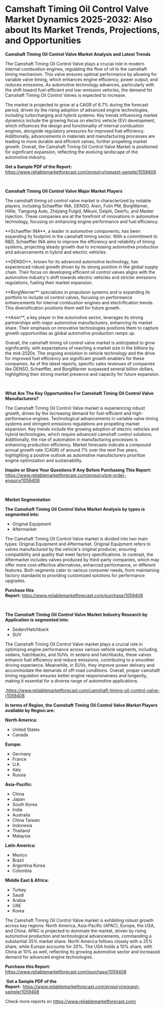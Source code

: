 <p><h1>Camshaft Timing Oil Control Valve Market Dynamics 2025-2032: Also about Its Market Trends, Projections, and Opportunities</h1></p><p><strong>Camshaft Timing Oil Control Valve Market Analysis and Latest Trends</strong></p>
<p><p>The Camshaft Timing Oil Control Valve plays a crucial role in modern internal combustion engines, regulating the flow of oil to the camshaft timing mechanism. This valve ensures optimal performance by allowing for variable valve timing, which enhances engine efficiency, power output, and reduces emissions. As automotive technology advances, particularly with the shift toward fuel-efficient and low-emission vehicles, the demand for Camshaft Timing Oil Control Valves is expected to increase.</p><p>The market is projected to grow at a CAGR of 6.7% during the forecast period, driven by the rising adoption of advanced engine technologies, including turbocharging and hybrid systems. Key trends influencing market dynamics include the growing focus on electric vehicle (EV) development, which influences the design and functionality of internal combustion engines, alongside regulatory pressures for improved fuel efficiency. Additionally, advancements in materials and manufacturing processes are leading to more durable and efficient valves, further propelling market growth. Overall, the Camshaft Timing Oil Control Valve Market is positioned for significant expansion, reflecting the evolving landscape of the automotive industry.</p></p>
<p><strong>Get a Sample PDF of the Report:&nbsp;</strong> <a href="https://www.reliablemarketforecast.com/enquiry/request-sample/1059408?utm_campaign=2479&utm_medium=2&utm_source=Github&utm_content=ia&utm_term=08042025&utm_id=camshaft-timing-oil-control-valve">https://www.reliablemarketforecast.com/enquiry/request-sample/1059408</a></p>
<p>&nbsp;</p>
<p><strong>Camshaft Timing Oil Control Valve Major Market Players</strong></p>
<p><p>The camshaft timing oil control valve market is characterized by notable players, including Schaeffler INA, DENSO, Aisin, Fulin PM, BorgWarner, Hilite, Tiangong Auto, Zhejiang Fulgid, Mikuni, Delphi, Deerfu, and Master Injection. These companies are at the forefront of innovations in automotive technology, focusing on enhancing engine performance and fuel efficiency.</p><p>**Schaeffler INA**, a leader in automotive components, has been expanding its footprint in the camshaft timing sector. With a commitment to R&D, Schaeffler INA aims to improve the efficiency and reliability of timing systems, projecting steady growth due to increasing automotive production and advancements in hybrid and electric vehicles.</p><p>**DENSO**, known for its advanced automotive technology, has experienced robust growth driven by its strong position in the global supply chain. Their focus on developing efficient oil control valves aligns with the automotive industry's shift towards electric vehicles and stricter emissions regulations, fueling their market expansion.</p><p>**BorgWarner** specializes in propulsion systems and is expanding its portfolio to include oil control valves, focusing on performance enhancements for internal combustion engines and electrification trends. This diversification positions them well for future growth.</p><p>**Aisin**, a key player in the automotive sector, leverages its strong partnerships with major automotive manufacturers, enhancing its market share. Their emphasis on innovative technologies positions them to capture growth opportunities as global automotive production ramps up.</p><p>Overall, the camshaft timing oil control valve market is anticipated to grow significantly, with expectations of reaching a market size in the billions by the mid-2020s. The ongoing evolution in vehicle technology and the drive for improved fuel efficiency are significant growth enablers for these companies. As of the latest reports, specific sales revenues of companies like DENSO, Schaeffler, and BorgWarner surpassed several billion dollars, highlighting their strong market presence and capacity for future expansion.</p></p>
<p>&nbsp;</p>
<p><strong>What Are The Key Opportunities For Camshaft Timing Oil Control Valve Manufacturers?</strong></p>
<p><p>The Camshaft Timing Oil Control Valve market is experiencing robust growth, driven by the increasing demand for fuel-efficient and high-performance engines. Technological advancements in variable valve timing systems and stringent emissions regulations are propelling market expansion. Key trends include the growing adoption of electric vehicles and hybrid technologies, which require advanced camshaft control solutions. Additionally, the rise of automation in manufacturing processes is enhancing production efficiency. Market forecasts indicate a compound annual growth rate (CAGR) of around 7% over the next five years, highlighting a positive outlook as automotive manufacturers prioritize engine optimization and sustainability.</p></p>
<p><strong>Inquire or Share Your Questions If Any Before Purchasing This Report:</strong> <a href="https://www.reliablemarketforecast.com/enquiry/pre-order-enquiry/1059408?utm_campaign=2479&utm_medium=2&utm_source=Github&utm_content=ia&utm_term=08042025&utm_id=camshaft-timing-oil-control-valve">https://www.reliablemarketforecast.com/enquiry/pre-order-enquiry/1059408</a></p>
<p>&nbsp;</p>
<p><strong>Market Segmentation</strong></p>
<p><strong>The Camshaft Timing Oil Control Valve Market Analysis by types is segmented into:</strong></p>
<p><ul><li>Original Equipment</li><li>Aftermarket</li></ul></p>
<p><p>The Camshaft Timing Oil Control Valve market is divided into two main types: Original Equipment and Aftermarket. Original Equipment refers to valves manufactured by the vehicle's original producer, ensuring compatibility and quality that meet factory specifications. In contrast, the Aftermarket includes valves produced by third-party companies, which may offer more cost-effective alternatives, enhanced performance, or different features. Both segments cater to various consumer needs, from maintaining factory standards to providing customized solutions for performance upgrades.</p></p>
<p><strong>Purchase this Report:&nbsp;</strong><a href="https://www.reliablemarketforecast.com/purchase/1059408?utm_campaign=2479&utm_medium=2&utm_source=Github&utm_content=ia&utm_term=08042025&utm_id=camshaft-timing-oil-control-valve">https://www.reliablemarketforecast.com/purchase/1059408</a></p>
<p>&nbsp;</p>
<p><strong>The Camshaft Timing Oil Control Valve Market Industry Research by Application is segmented into:</strong></p>
<p><ul><li>Sedan/Hatchback</li><li>SUV</li></ul></p>
<p><p>The Camshaft Timing Oil Control Valve market plays a crucial role in optimizing engine performance across various vehicle segments, including sedans, hatchbacks, and SUVs. In sedans and hatchbacks, these valves enhance fuel efficiency and reduce emissions, contributing to a smoother driving experience. Meanwhile, in SUVs, they improve power delivery and accommodate the demands of off-road conditions. Overall, proper camshaft timing regulation ensures better engine responsiveness and longevity, making it essential for a diverse range of automotive applications.</p></p>
<p><a href="https://www.reliablemarketforecast.com/camshaft-timing-oil-control-valve-r1059408?utm_campaign=2479&utm_medium=2&utm_source=Github&utm_content=ia&utm_term=08042025&utm_id=camshaft-timing-oil-control-valve">&nbsp;https://www.reliablemarketforecast.com/camshaft-timing-oil-control-valve-r1059408</a></p>
<p><strong>In terms of Region, the Camshaft Timing Oil Control Valve Market Players available by Region are:</strong></p>
<p>
    <p> <strong> North America: </strong>
        <ul>
            <li>United States</li>
            <li>Canada</li>
        </ul>
        </p> 
    <p> <strong> Europe: </strong>
        <ul>
            <li>Germany</li>
            <li>France</li>
            <li>U.K.</li>
            <li>Italy</li>
            <li>Russia</li>
        </ul>
        </p> 
    <p> <strong> Asia-Pacific: </strong>
        <ul>
            <li>China</li>
            <li>Japan</li>
            <li>South Korea</li>
            <li>India</li>
            <li>Australia</li>
            <li>China Taiwan</li>
            <li>Indonesia</li>
            <li>Thailand</li>
            <li>Malaysia</li>
        </ul>
        </p> 
    <p> <strong> Latin America: </strong>
        <ul>
            <li>Mexico</li>
            <li>Brazil</li>
            <li>Argentina Korea</li>
            <li>Colombia</li>
        </ul>
        </p> 
    <p> <strong> Middle East & Africa: </strong>
        <ul>
            <li>Turkey</li>
            <li>Saudi</li>
            <li>Arabia</li>
            <li>UAE</li>
            <li>Korea</li>
        </ul>
    </p>
    </p>
<p><p>The Camshaft Timing Oil Control Valve market is exhibiting robust growth across key regions: North America, Asia-Pacific (APAC), Europe, the USA, and China. APAC is projected to dominate the market, driven by rising automotive production and technological advancements, commanding a substantial 35% market share. North America follows closely with a 25% share, while Europe accounts for 20%. The USA holds a 10% share, with China at 10% as well, reflecting its growing automotive sector and increased demand for advanced engine technologies.</p></p>
<p><strong>Purchase this Report: </strong><a href="https://www.reliablemarketforecast.com/purchase/1059408?utm_campaign=2479&utm_medium=2&utm_source=Github&utm_content=ia&utm_term=08042025&utm_id=camshaft-timing-oil-control-valve">https://www.reliablemarketforecast.com/purchase/1059408</a></p>
<p>&nbsp;<strong>Get a Sample PDF of the Report:&nbsp;&nbsp;</strong><a href="https://www.reliablemarketforecast.com/enquiry/request-sample/1059408?utm_campaign=2479&utm_medium=2&utm_source=Github&utm_content=ia&utm_term=08042025&utm_id=camshaft-timing-oil-control-valve">https://www.reliablemarketforecast.com/enquiry/request-sample/1059408</a></p>
<p><strong></strong></p>
<p>Check more reports on <a href="https://www.reliablemarketforecast.com/?utm_campaign=2479&utm_medium=2&utm_source=Github&utm_content=ia&utm_term=08042025&utm_id=camshaft-timing-oil-control-valve">https://www.reliablemarketforecast.com/</a></p>
